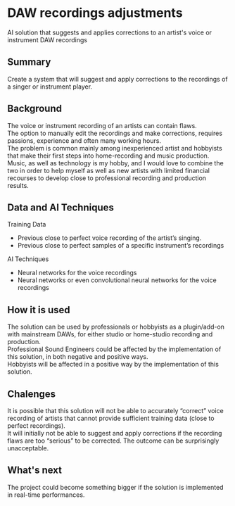 # DAW recordings adjustments
AI solution that suggests and applies corrections to an artist's voice or instrument DAW recordings

## Summary
Create a system that will suggest and apply corrections to the recordings of a singer or instrument player.

## Background
The voice or instrument recording of an artists can contain flaws.  
The option to manually edit the recordings and make corrections, requires passions, experience and often many working hours.  
The problem is common mainly among inexperienced artist and hobbyists that make their first steps into home-recording and music production.
Music, as well as technology is my hobby, and I would love to combine the two in order to help myself as well as new artists with limited financial recourses to develop close to professional recording and production results.

## Data and AI Techniques
Training Data
  * Previous close to perfect voice recording of the artist’s singing.
  * Previous close to perfect samples of a specific  instrument’s recordings

AI Techniques
  * Neural networks for the voice recordings
  * Neural networks or even convolutional neural networks for the voice recordings

## How it is used
The solution can be used by professionals or hobbyists as a plugin/add-on with mainstream DAWs, for either studio or home-studio recording and production.  
Professional Sound Engineers could be affected by the implementation of this solution, in both negative and positive ways.  
Hobbyists will be affected in a positive way by the implementation of this solution.

## Chalenges
It is possible that this solution will not be able to accurately “correct” voice recording of artists that cannot provide sufficient training data (close to perfect recordings).  
It will initially not be able to suggest and apply corrections if the recording flaws are too “serious” to be corrected. The outcome can be surprisingly unacceptable. 

## What's next
The project could become something bigger if the solution is implemented in real-time performances.
